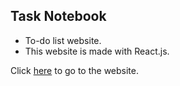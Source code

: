 ## Task Notebook
- To-do list website.
- This website is made with React.js.

Click [here](https://dupanshu.github.io/task-notebook/) to go to the website.

